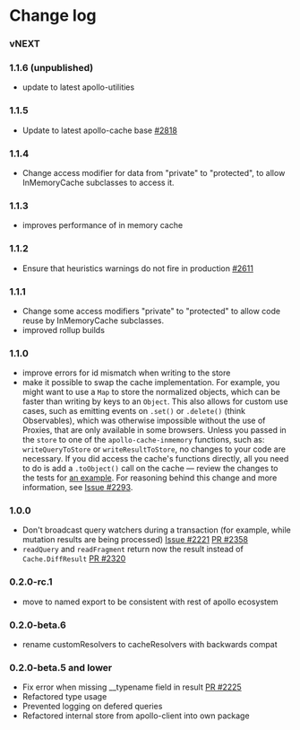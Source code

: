 # Change log

### vNEXT

### 1.1.6 (unpublished)
- update to latest apollo-utilities

### 1.1.5
- Update to latest apollo-cache base [#2818](https://github.com/apollographql/apollo-client/pull/2818)

### 1.1.4
- Change access modifier for data from "private" to "protected", to allow InMemoryCache subclasses to access it.

### 1.1.3
- improves performance of in memory cache

### 1.1.2
- Ensure that heuristics warnings do not fire in production [#2611](https://github.com/apollographql/apollo-client/pull/2611)

### 1.1.1
- Change some access modifiers "private" to "protected" to allow code reuse by InMemoryCache subclasses.
- improved rollup builds

### 1.1.0
- improve errors for id mismatch when writing to the store
- make it possible to swap the cache implementation. For example, you might want to use a `Map` to store the normalized objects, which can be faster than writing by keys to an `Object`. This also allows for custom use cases, such as emitting events on `.set()` or `.delete()` (think Observables), which was otherwise impossible without the use of Proxies, that are only available in some browsers. Unless you passed in the `store` to one of the `apollo-cache-inmemory` functions, such as: `writeQueryToStore` or `writeResultToStore`, no changes to your code are necessary. If you did access the cache's functions directly, all you need to do is add a `.toObject()` call on the cache — review the changes to the tests for [an example](https://github.com/apollographql/apollo-client/blob/cd563bcd1c2c15b973d0cdfd63332f5ee82da309/packages/apollo-cache-inmemory/src/__tests__/writeToStore.ts#L258). For reasoning behind this change and more information, see [Issue #2293](https://github.com/apollographql/apollo-client/issues/2293).

### 1.0.0
- Don't broadcast query watchers during a transaction (for example, while mutation results are being processed) [Issue #2221](https://github.com/apollographql/apollo-client/issues/2221) [PR #2358](https://github.com/apollographql/apollo-client/pull/2358)
- `readQuery` and `readFragment` return now the result instead of `Cache.DiffResult` [PR #2320](https://github.com/apollographql/apollo-client/pull/2320)

### 0.2.0-rc.1
- move to named export to be consistent with rest of apollo ecosystem

### 0.2.0-beta.6
- rename customResolvers to cacheResolvers with backwards compat

### 0.2.0-beta.5 and lower
- Fix error when missing __typename field in result [PR #2225](https://github.com/apollographql/apollo-client/pull/2225)
- Refactored type usage
- Prevented logging on defered queries
- Refactored internal store from apollo-client into own package
